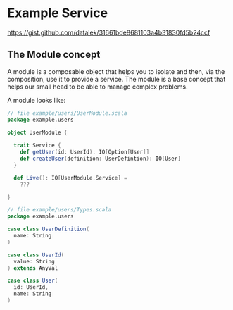 # Example Service

https://gist.github.com/datalek/31661bde8681103a4b31830fd5b24ccf

## The Module concept
A module is a composable object that helps you to isolate and then, via the composition, use it to provide a service. 
The module is a base concept that helps our small head to be able to manage complex problems.

A module looks like:
```scala
// file example/users/UserModule.scala
package example.users

object UserModule {
  
  trait Service {
    def getUser(id: UserId): IO[Option[User]]
    def createUser(definition: UserDefintion): IO[User]  
  }

  def Live(): IO[UserModule.Service] =
    ??? 

}
```
```scala
// file example/users/Types.scala
package example.users

case class UserDefinition(
  name: String
)

case class UserId(
  value: String
) extends AnyVal

case class User(
  id: UserId,
  name: String
)
```